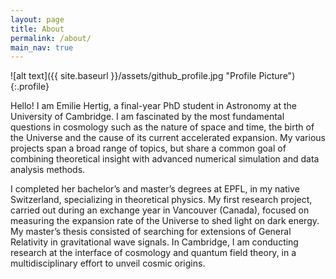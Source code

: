```yaml
---
layout: page
title: About
permalink: /about/
main_nav: true
---
```


![alt text]({{ site.baseurl }}/assets/github_profile.jpg "Profile Picture"){:.profile}

Hello! I am Emilie Hertig, a final-year PhD student in Astronomy at the University of Cambridge. I am fascinated by the most fundamental questions in cosmology such as the nature of space and time, the birth of the Universe and the cause of its current accelerated expansion. My various projects span a broad range of topics, but share a common goal of combining theoretical insight with advanced numerical simulation and data analysis methods.

I completed her bachelor’s and master’s degrees at EPFL, in my native Switzerland, specializing in theoretical physics. My first research project, carried out during an exchange year in Vancouver (Canada), focused on measuring the expansion rate of the Universe to shed light on dark energy. My master’s thesis consisted of searching for extensions of General Relativity in gravitational wave signals. In Cambridge, I am conducting research at the interface of cosmology and quantum field theory, in a multidisciplinary effort to unveil cosmic origins.



[centrarium]: https://github.com/bencentra/centrarium
[bencentra]: http://bencentra.com
[jekyll]: https://github.com/jekyll/jekyll
